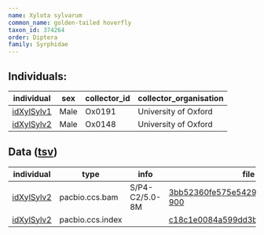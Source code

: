 ```yaml
---
name: Xylota sylvarum
common_name: golden-tailed hoverfly
taxon_id: 374264
order: Diptera
family: Syrphidae
---
```


## Individuals:

| individual | sex | collector_id | collector_organisation |
| ---------- | --- | ------------ | ---------------------- |
| [idXylSylv1](idXylSylv1.md) | Male | Ox0191 | University of Oxford |
| [idXylSylv2](idXylSylv2.md) | Male | Ox0148 | University of Oxford |

## Data ([tsv](Xylota_sylvarum_data.tsv))

| individual | type | info | file |
| ---------- | ---- | ---- | ---- |
| [idXylSylv2](idXylSylv2.md) | pacbio.ccs.bam | S/P4-C2/5.0-8M | [3bb52360fe575e5429662b1a24a0fa95-900](https://darwin.cog.sanger.ac.uk/insects/Xylota_sylvarum/idXylSylv2/genomic_data/pacbio/m64094_191127_132908.bc1015_BAK8B_OA--bc1015_BAK8B_OA.ccs.bam) |
| [idXylSylv2](idXylSylv2.md) | pacbio.ccs.index |  | [c18c1e0084a599dd3b0d96240111455a](https://darwin.cog.sanger.ac.uk/insects/Xylota_sylvarum/idXylSylv2/genomic_data/pacbio/m64094_191127_132908.bc1015_BAK8B_OA--bc1015_BAK8B_OA.ccs.bam.pbi) |
